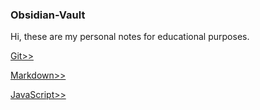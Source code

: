 ### Obsidian-Vault

Hi, these are my personal notes for educational purposes.

[Git>>](./Git/Git.md)

[Markdown>>](./Markdown/Markdown.md)

[JavaScript>>](./JavaScript/JavaScript.md)
